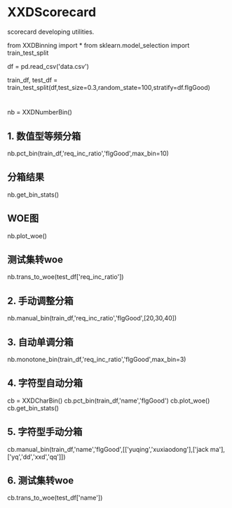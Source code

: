 # XXDScorecard
scorecard developing utilities.

from XXDBinning import *
from sklearn.model_selection import train_test_split

df = pd.read_csv('data.csv')

train_df, test_df = train_test_split(df,test_size=0.3,random_state=100,stratify=df.flgGood)

#
nb = XXDNumberBin()

## 1. 数值型等频分箱

nb.pct_bin(train_df,'req_inc_ratio','flgGood',max_bin=10)

## 分箱结果
nb.get_bin_stats()

## WOE图

nb.plot_woe()

## 测试集转woe

nb.trans_to_woe(test_df['req_inc_ratio'])

## 2. 手动调整分箱

nb.manual_bin(train_df,'req_inc_ratio','flgGood',[20,30,40])

## 3. 自动单调分箱
nb.monotone_bin(train_df,'req_inc_ratio','flgGood',max_bin=3)



## 4. 字符型自动分箱

cb = XXDCharBin()
cb.pct_bin(train_df,'name','flgGood')
cb.plot_woe()
cb.get_bin_stats()

## 5. 字符型手动分箱

cb.manual_bin(train_df,'name','flgGood',[['yuqing','xuxiaodong'],['jack ma'],['yq','dd','xxd','qq']])

## 6. 测试集转woe

cb.trans_to_woe(test_df['name'])

